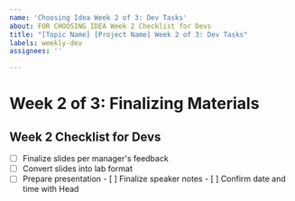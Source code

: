 ```yaml
---
name: 'Choosing Idea Week 2 of 3: Dev Tasks'
about: FOR CHOOSING IDEA Week 2 Checklist for Devs
title: "[Topic Name] [Project Name] Week 2 of 3: Dev Tasks"
labels: weekly-dev
assignees: ''

---
```


# Week 2 of 3: Finalizing Materials
## Week 2 Checklist for Devs
- [ ] Finalize slides per manager's feedback
- [ ] Convert slides into lab format
- [ ] Prepare presentation
         - [ ] Finalize speaker notes
         - [ ] Confirm date and time with Head
